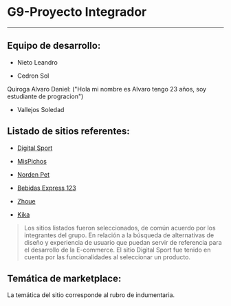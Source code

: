 # G9-Proyecto Integrador

<!-- --------------------------------------------------------------------- -->
___

## Equipo de desarrollo:

- Nieto Leandro

- Cedron Sol

<span style="color🍊;">Quiroga Alvaro Daniel: ("Hola mi nombre es Alvaro tengo 23 años, soy estudiante de progracion")</span>

- Vallejos Soledad

## Listado de sitios referentes:
 - [Digital Sport](https://www.digitalsport.com.ar/) 

- [MisPichos](https://mispichos.com/)

- [Norden Pet](https://nordenpet.com.ar/)

- [Bebidas Express 123](https://www.bebidasexpress123.com)

- [Zhoue](https://www.zhoue.com.ar/)

- [Kika](https://www.kikamayorista.com.ar/remeras-7)

 > Los sitios listados fueron seleccionados, de común acuerdo por los integrantes del grupo. En relación a la búsqueda de alternativas de diseño y experiencia de usuario que puedan servir de referencia para el desarrollo de la E-commerce. El sitio Digital Sport fue tenido en cuenta por las funcionalidades al seleccionar un producto. 

 ## Temática de marketplace:
 La temática del sitio corresponde al rubro de indumentaria.

